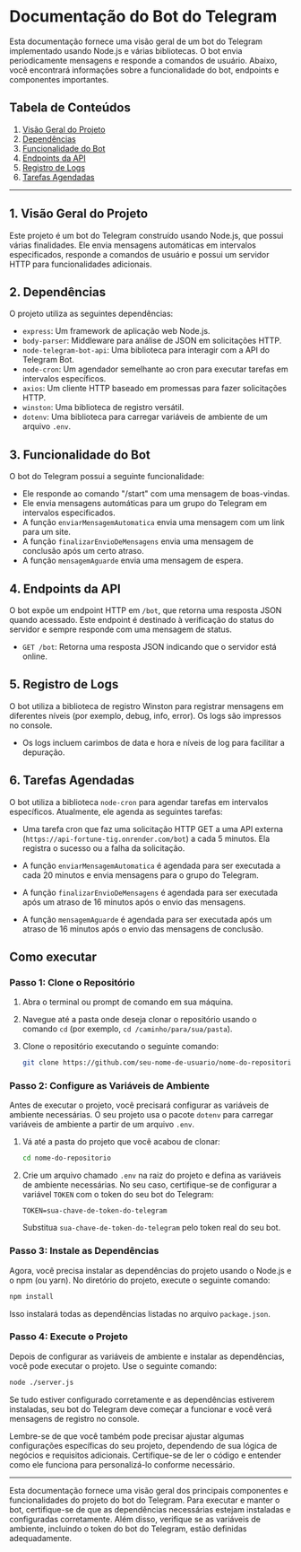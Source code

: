 # Documentação do Bot do Telegram

Esta documentação fornece uma visão geral de um bot do Telegram implementado usando Node.js e várias bibliotecas. O bot envia periodicamente mensagens e responde a comandos de usuário. Abaixo, você encontrará informações sobre a funcionalidade do bot, endpoints e componentes importantes.

## Tabela de Conteúdos
1. [Visão Geral do Projeto](#visao-geral-do-projeto)
2. [Dependências](#dependencias)
3. [Funcionalidade do Bot](#funcionalidade-do-bot)
4. [Endpoints da API](#endpoints-da-api)
5. [Registro de Logs](#registro-de-logs)
6. [Tarefas Agendadas](#tarefas-agendadas)

---

## 1. Visão Geral do Projeto <a name="visao-geral-do-projeto"></a>

Este projeto é um bot do Telegram construído usando Node.js, que possui várias finalidades. Ele envia mensagens automáticas em intervalos especificados, responde a comandos de usuário e possui um servidor HTTP para funcionalidades adicionais.

## 2. Dependências <a name="dependencias"></a>

O projeto utiliza as seguintes dependências:

- `express`: Um framework de aplicação web Node.js.
- `body-parser`: Middleware para análise de JSON em solicitações HTTP.
- `node-telegram-bot-api`: Uma biblioteca para interagir com a API do Telegram Bot.
- `node-cron`: Um agendador semelhante ao cron para executar tarefas em intervalos específicos.
- `axios`: Um cliente HTTP baseado em promessas para fazer solicitações HTTP.
- `winston`: Uma biblioteca de registro versátil.
- `dotenv`: Uma biblioteca para carregar variáveis de ambiente de um arquivo `.env`.

## 3. Funcionalidade do Bot <a name="funcionalidade-do-bot"></a>

O bot do Telegram possui a seguinte funcionalidade:

- Ele responde ao comando "/start" com uma mensagem de boas-vindas.
- Ele envia mensagens automáticas para um grupo do Telegram em intervalos especificados.
- A função `enviarMensagemAutomatica` envia uma mensagem com um link para um site.
- A função `finalizarEnvioDeMensagens` envia uma mensagem de conclusão após um certo atraso.
- A função `mensagemAguarde` envia uma mensagem de espera.

## 4. Endpoints da API <a name="endpoints-da-api"></a>

O bot expõe um endpoint HTTP em `/bot`, que retorna uma resposta JSON quando acessado. Este endpoint é destinado à verificação do status do servidor e sempre responde com uma mensagem de status.

- `GET /bot`: Retorna uma resposta JSON indicando que o servidor está online.

## 5. Registro de Logs <a name="registro-de-logs"></a>

O bot utiliza a biblioteca de registro Winston para registrar mensagens em diferentes níveis (por exemplo, debug, info, error). Os logs são impressos no console.

- Os logs incluem carimbos de data e hora e níveis de log para facilitar a depuração.

## 6. Tarefas Agendadas <a name="tarefas-agendadas"></a>

O bot utiliza a biblioteca `node-cron` para agendar tarefas em intervalos específicos. Atualmente, ele agenda as seguintes tarefas:

- Uma tarefa cron que faz uma solicitação HTTP GET a uma API externa (`https://api-fortune-tig.onrender.com/bot`) a cada 5 minutos. Ela registra o sucesso ou a falha da solicitação.

- A função `enviarMensagemAutomatica` é agendada para ser executada a cada 20 minutos e envia mensagens para o grupo do Telegram.

- A função `finalizarEnvioDeMensagens` é agendada para ser executada após um atraso de 16 minutos após o envio das mensagens.

- A função `mensagemAguarde` é agendada para ser executada após um atraso de 16 minutos após o envio das mensagens de conclusão.


## Como executar
### Passo 1: Clone o Repositório

1. Abra o terminal ou prompt de comando em sua máquina.

2. Navegue até a pasta onde deseja clonar o repositório usando o comando `cd` (por exemplo, `cd /caminho/para/sua/pasta`).

3. Clone o repositório executando o seguinte comando:

   ```bash
   git clone https://github.com/seu-nome-de-usuario/nome-do-repositorio.git
   ```


### Passo 2: Configure as Variáveis de Ambiente

Antes de executar o projeto, você precisará configurar as variáveis de ambiente necessárias. O seu projeto usa o pacote `dotenv` para carregar variáveis de ambiente a partir de um arquivo `.env`.

1. Vá até a pasta do projeto que você acabou de clonar:

   ```bash
   cd nome-do-repositorio
   ```

2. Crie um arquivo chamado `.env` na raiz do projeto e defina as variáveis de ambiente necessárias. No seu caso, certifique-se de configurar a variável `TOKEN` com o token do seu bot do Telegram:

   ```env
   TOKEN=sua-chave-de-token-do-telegram
   ```

   Substitua `sua-chave-de-token-do-telegram` pelo token real do seu bot.

### Passo 3: Instale as Dependências

Agora, você precisa instalar as dependências do projeto usando o Node.js e o npm (ou yarn). No diretório do projeto, execute o seguinte comando:

```bash
npm install
```

Isso instalará todas as dependências listadas no arquivo `package.json`.

### Passo 4: Execute o Projeto

Depois de configurar as variáveis de ambiente e instalar as dependências, você pode executar o projeto. Use o seguinte comando:

```bash
node ./server.js
```


Se tudo estiver configurado corretamente e as dependências estiverem instaladas, seu bot do Telegram deve começar a funcionar e você verá mensagens de registro no console.

Lembre-se de que você também pode precisar ajustar algumas configurações específicas do seu projeto, dependendo de sua lógica de negócios e requisitos adicionais. Certifique-se de ler o código e entender como ele funciona para personalizá-lo conforme necessário.

---

Esta documentação fornece uma visão geral dos principais componentes e funcionalidades do projeto do bot do Telegram. Para executar e manter o bot, certifique-se de que as dependências necessárias estejam instaladas e configuradas corretamente. Além disso, verifique se as variáveis de ambiente, incluindo o token do bot do Telegram, estão definidas adequadamente.
